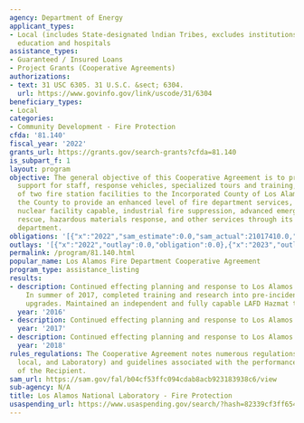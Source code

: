 ```yaml
---
agency: Department of Energy
applicant_types:
- Local (includes State-designated lndian Tribes, excludes institutions of higher
  education and hospitals
assistance_types:
- Guaranteed / Insured Loans
- Project Grants (Cooperative Agreements)
authorizations:
- text: 31 USC 6305. 31 U.S.C. &sect; 6304.
  url: https://www.govinfo.gov/link/uscode/31/6304
beneficiary_types:
- Local
categories:
- Community Development - Fire Protection
cfda: '81.140'
fiscal_year: '2022'
grants_url: https://grants.gov/search-grants?cfda=81.140
is_subpart_f: 1
layout: program
objective: The general objective of this Cooperative Agreement is to provide financial
  support for staff, response vehicles, specialized tours and training, and the use
  of two fire station facilities to the Incorporated County of Los Alamos to allow
  the County to provide an enhanced level of fire department services, including advanced
  nuclear facility capable, industrial fire suppression, advanced emergency medical,
  rescue, hazardous materials response, and other services through its municipal fire
  department.
obligations: '[{"x":"2022","sam_estimate":0.0,"sam_actual":21017410.0,"usa_spending_actual":0.0},{"x":"2023","sam_estimate":614678.0,"sam_actual":0.0,"usa_spending_actual":0.0},{"x":"2024","sam_estimate":31555693.0,"sam_actual":0.0,"usa_spending_actual":0.0}]'
outlays: '[{"x":"2022","outlay":0.0,"obligation":0.0},{"x":"2023","outlay":0.0,"obligation":0.0},{"x":"2024","outlay":0.0,"obligation":0.0}]'
permalink: /program/81.140.html
popular_name: Los Alamos Fire Department Cooperative Agreement
program_type: assistance_listing
results:
- description: Continued effecting planning and response to Los Alamos National Laboratory.
    In summer of 2017, completed training and research into pre-incident planning
    upgrades. Maintained an independent and fully capable LAFD Hazmat team.
  year: '2016'
- description: Continued effecting planning and response to Los Alamos National Laboratory.
  year: '2017'
- description: Continued effecting planning and response to Los Alamos National Laboratory.
  year: '2018'
rules_regulations: The Cooperative Agreement notes numerous regulations (both Federal,
  local, and Laboratory) and guidelines associated with the performance expectations
  of the Recipient.
sam_url: https://sam.gov/fal/b04cf53ffc094cdab8acb923183938c6/view
sub-agency: N/A
title: Los Alamos National Laboratory - Fire Protection
usaspending_url: https://www.usaspending.gov/search/?hash=82339cf3ff654841c3bc260012dc4a76
---
```

